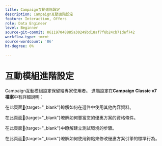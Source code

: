 ```yaml
---
title: Campaign互動進階設定
description: Campaign互動進階設定
feature: Interaction, Offers
role: Data Engineer
level: Beginner
source-git-commit: 061197048885a30249bd18af7f8b24cb71def742
workflow-type: tm+mt
source-wordcount: '86'
ht-degree: 0%

---
```


# 互動模組進階設定

Campaign互動模組設定保留給專家使用者。 進階設定在&#x200B;**Campaign Classic v7檔案**&#x200B;中有詳細說明：

在此頁面[&#128279;](https://experienceleague.adobe.com/docs/campaign-classic/using/managing-offers/advanced-parameters/additional-data.html?lang=zh-Hant){target="_blank"}瞭解如何在選件中使用其他內容資料。

在此頁面[&#128279;](https://experienceleague.adobe.com/docs/campaign-classic/using/managing-offers/advanced-parameters/extension-example.html?lang=zh-Hant){target="_blank"}瞭解如何豐富您的優惠方案的資格條件。

在此頁面[&#128279;](https://experienceleague.adobe.com/docs/campaign-classic/using/managing-offers/advanced-parameters/creating-a-test-environment.html?lang=zh-Hant){target="_blank"}中瞭解建立測試環境的步驟。

在此頁面[&#128279;](https://experienceleague.adobe.com/docs/campaign-classic/using/managing-offers/advanced-parameters/hooks.html?lang=zh-Hant){target="_blank"}瞭解如何使用鉤點來修改優惠方案引擎的標準行為。

